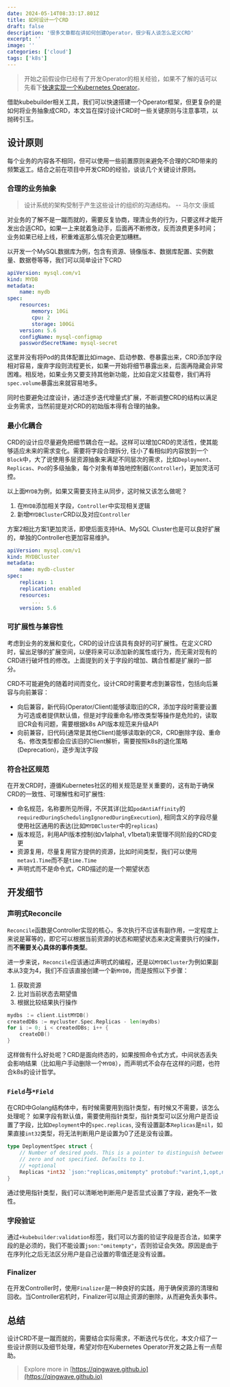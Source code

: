 ```yaml
---
date: 2024-05-14T08:33:17.801Z
title: 如何设计一个CRD
draft: false
description: '很多文章都在讲如何创建Operator，很少有人谈怎么定义CRD'
excerpt: ''
image: ''
categories: ['cloud']
tags: ['k8s']
---
```


> 开始之前假设你已经有了开发Operator的相关经验，如果不了解的话可以先看下[快速实现一个Kubernetes Operator](/how-to-write-a-k8s-operator)。

借助kubebuilder相关工具，我们可以快速搭建一个Operator框架，但更复杂的是如何将业务抽象成CRD，本文旨在探讨设计CRD时一些关键原则与注意事项，以抛砖引玉。

## 设计原则

每个业务的内容各不相同，但可以使用一些前置原则来避免不合理的CRD带来的频繁返工。结合之前在项目中开发CRD的经验，谈谈几个关键设计原则。

### 合理的业务抽象

> 设计系统的架构受制于产生这些设计的组织的沟通结构。 -- 马尔文·康威

对业务的了解不是一蹴而就的，需要反复协商，理清业务的行为，只要这样才能开发出合适CRD。如果一上来就着急动手，后面再不断修改，反而浪费更多时间；业务如果已经上线，积重难返那么情况会更加糟糕。

以开发一个MySQL数据库为例，包含有资源、镜像版本、数据库配置、实例数量、数据卷等等，我们可以简单设计下CRD
```yaml
apiVersion: mysql.com/v1
kind: MYDB
metadata:
    name: mydb
spec:
    resources:
        memory: 10Gi
        cpu: 2
        storage: 100Gi
    version: 5.6
    configName: mysql-configmap
    passwordSecretName: mysql-secret
```

这里并没有将Pod的具体配置比如image、启动参数、卷暴露出来，CRD添加字段相对容易，废弃字段则流程更长，如果一开始将细节暴露出来，后面再隐藏会非常困难。相反地，如果业务又要支持其他新功能，比如自定义挂载卷，我们再将`spec.volume`暴露出来就容易地多。

同时也要避免过度设计，通过逐步迭代增量式扩展，不断调整CRD的结构以满足业务需求，当然前提是对CRD的初始版本得有合理的抽象。

### 最小化耦合

CRD的设计应尽量避免把细节耦合在一起。这样可以增加CRD的灵活性，使其能够适应未来的需求变化。需要将字段合理拆分, 往小了看相似的内容放到一个`Block`中，大了说使用多层资源抽象来满足不同层次的需求，比如`Deployment`、`Replicas`、`Pod`的多级抽象，每个对象有单独地控制器(`Controller`)，更加灵活可控。

以上面`MYDB`为例，如果又需要支持主从同步，这时候又该怎么做呢？
1. 在`MYDB`添加相关字段，`Controller`中实现相关逻辑
2. 新增`MYDBCluster`CRD以及对应`Controller`

方案2相比方案1更加灵活，即使后面支持HA、MySQL Cluster也是可以良好扩展的，单独的Controller也更加容易维护。

```yaml
apiVersion: mysql.com/v1
kind: MYDBCluster
metadata:
    name: mydb-cluster
spec:
    replicas: 1
    replication: enabled
    resources:
        ...
    version: 5.6
```

### 可扩展性与兼容性

考虑到业务的发展和变化，CRD的设计应该具有良好的可扩展性。在定义CRD时，留出足够的扩展空间，以便将来可以添加新的属性或行为，而无需对现有的CRD进行破坏性的修改。上面提到的关于字段的增加、耦合性都是扩展的一部分。

CRD不可能避免的随着时间而变化，设计CRD时需要考虑到兼容性，包括向后兼容与向前兼容：
- 向后兼容，新代码(Operator/Client)能够读取旧的CR，添加字段时需要设置为可选或者提供默认值，但是对字段重命名/修改类型等操作是危险的，读取旧CR会有问题，需要根据k8s API版本规范来升级API
- 向前兼容，旧代码(通常是其他Client)能够读取新的CR，CRD删除字段、重命名、修改类型都会应该旧的Client解析，需要按照k8s的退化策略(Deprecation)，逐步淘汰字段


### 符合社区规范

在开发CRD时，遵循Kubernetes社区的相关规范是至关重要的，这有助于确保CRD的一致性、可理解性和可扩展性:
- 命名规范，名称要所见所得，不厌其详(比如`podAntiAffinity`的`requiredDuringSchedulingIgnoredDuringExecution`), 相同含义的字段尽量使用社区通用的表达(比如`MYDBCluster`中的`replicas`)
- 版本规范，利用API版本控制(如v1alpha1, v1beta1)来管理不同阶段的CRD变更
- 资源复用，尽量复用官方提供的资源，比如时间类型，我们可以使用`metav1.Time`而不是`time.Time`
- 声明式而不是命令式，CRD描述的是一个期望状态

## 开发细节

### 声明式Reconcile

`Reconcile`函数是Controller实现的核心，多次执行不应该有副作用，一定程度上来说是幂等的，即它可以根据当前资源的状态和期望状态来决定需要执行的操作，而**不需要关心具体的事件类型**。

进一步来说，`Reconcile`应该通过声明式的编程，还是以`MYDBCluster`为例如果副本从3变为4，我们不应该直接创建一个新`MYDB`，而是按照以下步骤：
1. 获取资源
2. 比对当前状态去期望值
3. 根据比较结果执行操作
```go
mydbs ：= client.ListMYDB()
createdDBs := mycluster.Spec.Replicas - len(mydbs)
for i := 0; i < createdDBs; i++ {
    createDB()
} 
```

这样做有什么好处呢？CRD是面向终态的，如果按照命令式方式，中间状态丢失会影响结果（比如用户手动删除一个`MYDB`），而声明式不会存在这样的问题，也符合k8s的设计哲学。

### `Field`与`*Field`

在CRD中Golang结构体中，有时候需要用到指针类型，有时候又不需要，该怎么处理呢？
如果字段有默认值，需要使用指针类型，指针类型可以区分用户是否设置了字段，比如`Deployment`中的`spec.replicas`, 没有设置副本`Replicas`是`nil`，如果直接`int32`类型，将无法判断用户是设置为0了还是没有设置。
```go
type DeploymentSpec struct {
	// Number of desired pods. This is a pointer to distinguish between explicit
	// zero and not specified. Defaults to 1.
	// +optional
	Replicas *int32 `json:"replicas,omitempty" protobuf:"varint,1,opt,name=replicas"`
}
```

通过使用指针类型，我们可以清晰地判断用户是否显式设置了字段，避免不一致性。

### 字段验证

通过`+kubebuilder:validation`标签，我们可以方面的验证字段是否合法，如果字段的是必须的，我们不能设置`json:"omitempty"`，否则验证会失效。原因是由于在序列化之后无法区分用户是自己设置的零值还是没有设置。

### Finalizer

在开发Controller时，使用`Finalizer`是一种良好的实践，用于确保资源的清理和回收。当Controller宕机时，Finalizer可以阻止资源的删除，从而避免丢失事件。

## 总结

设计CRD不是一蹴而就的，需要结合实际需求，不断迭代与优化，本文介绍了一些设计原则以及细节处理，希望对你在Kubernetes Operator开发之路上有一点帮助。


> Explore more in [https://qingwave.github.io](https://qingwave.github.io)
